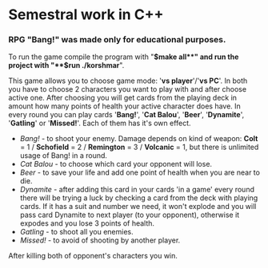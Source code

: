 # Semestral work in C++
### RPG "Bang!" was made only for educational purposes.

To run the game compile the program with "**$make all**" and run the project with "**$run ./korshmar**".

This game allows you to choose game mode: '**vs player**'/'**vs PC**'. In both you have to choose 2 characters you want to play with and after choose active one.
After choosing you will get cards from the playing deck in amount how many points of health your active character does have.
In every round you can play cards '**Bang!**', '**Cat Balou**', '**Beer**', '**Dynamite**', '**Gatling**' or '**Missed!**'. Each of them has it's own effect.
* *Bang!*     - to shoot your enemy. Damage depends on kind of weapon: **Colt** = 1 / **Schofield** = 2 / **Remington** = 3 / **Volcanic** = 1, but there is unlimited usage of Bang! in a round.
* *Cat Balou* - to choose which card your opponent will lose.
* *Beer*      - to save your life and add one point of health when you are near to die.
* *Dynamite*  - after adding this card in your cards 'in a game' every round there will be trying a luck by checking a card from the deck with playing cards. If it has a suit and number we need, it won't explode and you will pass card Dynamite to next player (to your opponent), otherwise it expodes and you lose 3 points of health.
* *Gatling*   - to shoot all you enemies.
* *Missed!*   - to avoid of shooting by another player.

After killing both of opponent's characters you win.
